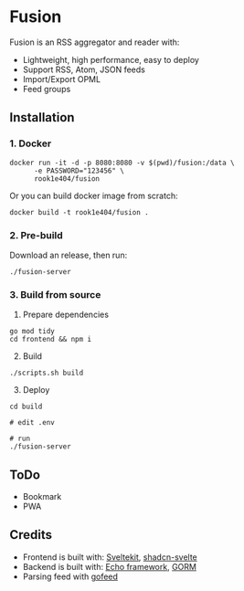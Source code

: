 # Fusion

Fusion is an RSS aggregator and reader with:

- Lightweight, high performance, easy to deploy
- Support RSS, Atom, JSON feeds
- Import/Export OPML
- Feed groups

## Installation

### 1. Docker

```shell
docker run -it -d -p 8080:8080 -v $(pwd)/fusion:/data \
      -e PASSWORD="123456" \
      rook1e404/fusion
```

Or you can build docker image from scratch:

```shell
docker build -t rook1e404/fusion .
```

### 2. Pre-build

Download an release, then run:

```shell
./fusion-server
```

### 3. Build from source

1. Prepare dependencies

```shell
go mod tidy
cd frontend && npm i
```

2. Build

```shell
./scripts.sh build
```

3. Deploy

```shell
cd build

# edit .env

# run
./fusion-server
```

## ToDo

- Bookmark
- PWA

## Credits

- Frontend is built with: [Sveltekit](https://github.com/sveltejs/kit), [shadcn-svelte](https://github.com/huntabyte/shadcn-svelte)
- Backend is built with: [Echo framework](https://github.com/labstack/echo), [GORM](https://github.com/go-gorm/gorm)
- Parsing feed with [gofeed](https://github.com/mmcdole/gofeed)
